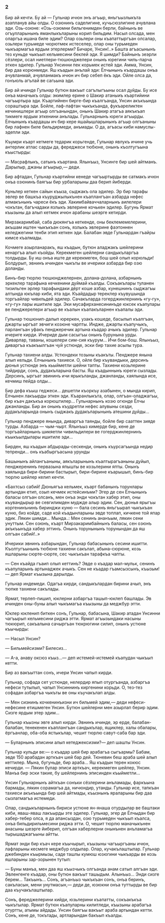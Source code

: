### 2

Бир ай кечти.
Бу ай — Гульнар ичюн энъ агъыр, янъгъызлыкъта азапланув айы олды.
О озюнинъ саделигине, кучьсюзлигине ачувлана эди.
Озь-озюне:
«Озь-озюмни бильгенимден берли, байнынъ ве огъулларынынъ яманлыкъларыны корип бильдим.
Насыл олсада, мен оларгъа ишана биле эдим?
Олар озьлери оны къапаттыргъан олсалар, озьлери турьмеде чюрютмек истеселер, олар оны турьмеден чыкъармагъа ярдым этерлерми?
Бичаре, Унсин!..» Башта агъасынынъ тез куньде чыкъып кельмесини беклей эди.
Я шимди?
Байнынъ зеэрли сёзлери, осал ниетлери-тюшюнджелери онынъ юрегини чиль-парча эткен эдилер.
Гульнар Унсинни пек корьмек истей эди.
Амма, Унсин, бир даа корюнмеди.
Яш къадын анълай эди: Ёлчынынъ къардашы онъа ачувланмай, ачувланмакъ ичюн ич бир себеп ёкъ эди.
Ойле олса да, гонъюль агълай ве сагьына эди.

Бир ай ичинде Гульнар бутюн вакъыт сагълыгъыны осал дуйды.
Бу исе онъа маначыкъ олды: экимлер ерине о Шакир атаныиъ къартийини чагъыртыра эди.
Къартийнен бирге-бир къалгъанда, Унсин акъкъында сораштыра эди.
Бойле, лаф-лафтан чыкъкъанда, фукъареликтен кечинишлери агъыр олгъанындан, онынъ Шакир атагъа аякъкъап тикмеге ярдым эткенини анълады.
Гульнарнынъ юреги агъырды.
Ёлчынынъ къардашы ич бир кере яшайышларынынъ агъыр олгъаныны бир лафнен биле бильдирмеди, анъмады.
О да, агъасы киби намуслы-эдепли эди.

Къумри къарт кетмеге тедарик корьгенде, Гульнар явлукъ ичине учь антерлик атлас сарды да, фереджеси тюбюне, онынъ къолтугъына къыстырды:

— Масрафлыкъ, сатынъ къартана.
Ялынъыз, Унсинге бир шей айтманъ.
Дарылыр, джаны агъырыр,— деди.

Бир афтадан, Гульнар къартийни кенеде чагъыртырды ве сатмакъ ичюн онъа озюнинъ баягъы бир урбаларыны даа берип йиберди.

Куньлер кеткен сайын къыза, сыджакъ ола эдилер.
Эр бир тарафы эвлер ве башкъа къуруджылыкънен къаплангъан азбарда нефес алмакънынъ чареси ёкъ эди.
Хакимбайваччаларнынъ аилелери чокътан, багъчадаки язлыкъ эвлерине кочькен эдилер.
Бугунь Ярмат къызыны да алып кетмек ичюн арабаны шеэрге кетирди.

Мирзакаримбай, саба дюкянгъа кеткенде, оны беклемемелерини, акъшам иштен чыкъкъан сонъ, язлыкъ эвлерине фаэтоннен келеджегини тенби этип кеткен эди.
Балабан эвде Гульнардан гъайры кимсе къалмады.

Кочмеге азырланаракъ, яш къадын, бутюн аладжакъ шейлерини кенаргъа алып къойды.
Керекмеген шейлерни сандыкъларгъа толдырды.
Бу иш онъа иште де керекмеген, бош шей олып корюльди!
Болдурып, эвнинъ ичинден чыкъты ве ичерики азбарда бир озю доланды.

Бинъ-бир тюрлю тюшюнджелернен, долана-долана, азбарнынъ эркеклер тарафына кечкенини дуймай къалды.
Сокъакълары туланен тизильген эрлер тарафындаки дёрт коше азбар, кунешнинъ сыджагъы алтында юкълар киби, ята эди.
Къайдадыр тереклер къувушында торгъайлар чивильдей эдилер.
Сачакъларда гогерджинлернинъ «гу-гу», «гу-гу» лары ишитиле эди.
Эки мусафирханесининъде юксек къапулары ве пенджерелери агъыр ве къалын къапакъларнен къапалы эди.

Гульнар тюшюнип-далып юреркен, узакъ кошеде, басылып къалгъан, джарты ыргъат эвчиги козюне чарпты.
Индже, джарты къапучыкъ, парлангъан уфакъ пенджеречик артына къадар ачыкъ эдилер.
Гульнар ичериге кирди.
Ичериде дым сасыгъы онынъ бурунына урды.
Диварлар, таваны, кошелери сим-сия къурум...
Ичи бом-бош.
Ялынъыз, диваргъа къакъылгъан чуй устюнде, эски бир тахие асылы тура.

Гульнар тахиени алды.
Устюндеки тозыны къакъты.
Пенджере янына алып кельди.
Ёлчынынъ тахиеси.
О, ойле бир къувандыки, дерсинъ дюнья устюнде энъ кьыйметли шейни тапты.
Тахиени козьлерине тийдирди, сонъ, дудакъларына басты.
Яш къадыннынъ юреги сызлады.
Дерсинъ, ыргъат эвининъ ичи ярыкъланды, джанланды, хаялында исе, кечмиш пейда олды...

Бир дефа къыш геджеси... дешетли къоркъу азабынен, о мында кирип, Ёлчынен лакъырды эткен эди.
Къаранлыкъта, олар, олгъан-оладжагъы, бир къач дакъкъа корюштилер...
Гульнарнынъ козю огюнде Ёлчы джанланды.
Бир ан онынъ къудретли нефес алувыны сезди, дудакъларында онынъ сыджакъ дудакъларынынъ атешини дуйды...

Гульнар пенджере янында, диваргъа таянды, бойле бир сааттен зияде турды.
Азбарда — чым-чырт.
Ялынъыз кимерде бир, кене де торгъайларнынъ шикяетли чивильдилери ве гогерджинлернинъ къыкъылдылары ишитиле эди…

Бирден, яш къадын абдырады-сескенди, онынъ къурсагъында недир тепренди... онъ къабыргъасына урунды

Башынынъ айлангъаныны, аякъларынынъ къалтырагъаныны дуйып, пенджеренинъ первазына япышты ве козьлерини япты.
Онынъ хаялында бири-бирини бастырып, бири-бирине къарышып, бинъ-бир тюрлю шейлер келип кечти.

«Бахтсыз сабий!
Дюньягъа кельмек, къарт бабанынъ торунлары артындан етип, озып кечмек истейсинъми?
Эгер де сен Ёлчынынъ баласы олгъан олсанъ, мен онъа энди чокътан хабер этип, оны къувандырыр ве севгилимден муджде алыр эдим.
Сен, дюнья ярыгъы коргенинънинъ биринджи куню — бала сесинъ янъгъырап чыкъкъан куню, биз койде, саде кой къадынларыны эвде топлап, кичкене той япар эдик.
Лякин шимди...
Мында..: Мен сенинъ ананъым, лякин сени унуттым.
Сен озюнъ, къарт Мирзакаримбайнынъ баласы, сен озюнъ акъкъынъда хабер эттинъ.
Онынъ торунынынъ торунындан да яш олгъан сабий!..»

Ичерики эвнинъ азбарындан, Гульнар бабасынынъ сесини ишитти.
Къолтугъынынъ тюбюне тахиени сакълап, абына-сюрюне, козь яшларыны сюрте-сюрте, сес чыкъкъан тарафкъа чапты.

— Сен къайда гъаип олып кеттинъ?
Эвде о къадар мал-мульк, сенинъ къапуларынъ артынаджек ачыкъ.
Сен не къадар гъамсызсынъ, къызым!— деп Ярмат къызына дарылды.

Гульнар индемеди.
Одагъа кирди, сандыкълардан бирини ачып, энъ тюпке тахиени сакълады.

Ярмат, терлеп-пишип, юклерни азбаргъа ташып-юклеп башлады.
Эв ичинден оны-буны алып чыкъмагъа къызыны да меджбур этти.

Юклер юкленип биткен сонъ, Гульнар, бабасына, Шакир атадан Унсинни чагъырып кельмесини риджа этти.
Ярмат агъызындаки насыны тюкюрип, сакъалына сачыргъан тюкрюгини силип, онынъ устюне къычырды:

— Насыл Унсин?

— Бильмейсизми?
Билесиз... 

— A-а, анаву оксюз къыз...— деп истемей-истемей къапудан чыкъып кетти.

Бир аз вакъыттан сонъ, ичери Унсин чапып кирди.

Гульнар, софада сет устюнде, нелердир япып отургъанда, азбаргъа нефеси тутылып, чапып Унсиннинъ киргенини корьди.
О, тез-тез софадан азбаргъа чыкъты ве оны къучакълап алды.

— Мен сизнинъ кочкенинъизни ич бильмей эдим,— деди нефеси-нефесине етишмеген Унсин.
Бутюн шейлерни мен азырлап берир эдим.
Сизге ярдым этер эдим...

Гульнар къызны эвге алып кирди.
Эвнинъ ичинде, эр ерде, балабан-балабан, тенекенен къаплангъан сандыкълар, ящиклер, халы обалары, ёргъанлар, оба-оба ястыкълар, чешит тюрлю савут-саба бар эди.

— Буларнынъ эписини алып кетеджексизми?— деп шашты Унсин.

Гульнар кульди ве:— о къадар шей бир арабагъа сыгъармы?
Бабам, эвде 150 арабадан арткъач шей бар дей.
Тюневин беш араба шей алып кеттилер.
Мына, бугуньде, бир араба...
Яш къадын терен кокюс кечирди.
— Лякин булар эписи арткъач, керекмеген шейлер, Унсин.
Манъа бир эски такие, бу шейлернинъ эписинден къыйметли...

Унсин Гульнарнынъ айткъан сонъки сёзлерини анъламады, фаркъына бармады, лякин сорамагъа да, ничюндир, утанды.
Гульнар исе, тапкъан тахиеси акъкъында бир шей айтмады, къызнынъ яраларыны бир даа сызлатмагъа истемеди.

Олар, сандыкъларнынъ бириси устюне ян-янаша отурдылар ве баштаки киби, яваш-яваш лакъырды эте эдилер.
Гульнар, эгер де Ёлчыдан бир хабер-тебер олса, я да апансыздан, озю турьмеден чыкъып къалса, онъа бильдирильмесини риджа этти.
О, чешит тюрлю маначыкънен анасыны шеэрге йиберип, олгъан хаберлерни онынънен анъламагъа тырышаджагъыны айтты.

Ярмат энди бир къач кере къычырып, къызыны чагъыргъаны ичюн, лафларыны кесмеге меджбур олдылар.
Олар, кучакълаштылар.
Гульнар джебинден къырмызы, саде ташлы кумюш юзюгини чыкъарды ве козь яшларыны зар-зорынен тутып:

— Буны манъа, мен даа яш къызчыкъ олгъанда анам сатып алгъан эди.
Эвленгенге къадар, оны бутюн вакъыт ташыдым.
Алынъыз...
Энди сизге берем...
Такъынъ...
Сонъ, агъанъыз чыкъкъан сонъ, онъа беринъ, сакъласын, мени унутмасын,— деди де, юзюкни онъа туттырды ве бир даа къучакълаштылар.

Сонъ, фереджелерини кийди, юзьлерини къапатты, сокъакъкъа чыкътылар.
Ярмат бутюн къапуларны килитледи, къызыны арабагъа отуртты, атымы айдады.
Унсин баягъы вакъыт араба артындан кетти.
Сонъ, кене де, токътады, артларындан бакъып къалды.
